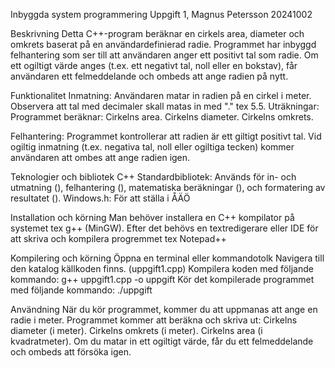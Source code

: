 Inbyggda system programmering
Uppgift 1, Magnus Petersson
20241002

Beskrivning
Detta C++-program beräknar en cirkels area, diameter och omkrets baserat på en användardefinierad radie. 
Programmet har inbyggd felhantering som ser till att användaren anger ett positivt tal som radie. 
Om ett ogiltigt värde anges (t.ex. ett negativt tal, noll eller en bokstav), 
får användaren ett felmeddelande och ombeds att ange radien på nytt.

Funktionalitet
Inmatning: Användaren matar in radien på en cirkel i meter. Observera att tal med decimaler skall matas in med "." tex 5.5. 
Uträkningar: Programmet beräknar:
Cirkelns area.
Cirkelns diameter.
Cirkelns omkrets.

Felhantering: Programmet kontrollerar att radien är ett giltigt positivt tal. Vid ogiltig inmatning (t.ex. negativa tal, noll eller ogiltiga tecken) kommer användaren att ombes att ange radien igen.

Teknologier och bibliotek
C++ Standardbibliotek: Används för in- och utmatning (<iostream>), felhantering (<limits>), matematiska beräkningar (<cmath>), och formatering av resultatet (<iomanip>).
Windows.h: För att ställa i ÅÄÖ

Installation och körning
Man behöver installera en C++ kompilator på systemet tex g++ (MinGW).
Efter det behövs en textredigerare eller IDE för att skriva och kompilera progremmet tex Notepad++

Kompilering och körning
Öppna en terminal eller kommandotolk
Navigera till den katalog källkoden finns. (uppgift1.cpp)
Kompilera koden med följande kommando: g++ uppgift1.cpp -o uppgift
Kör det kompilerade programmet med följande kommando: ./uppgift

Användning
När du kör programmet, kommer du att uppmanas att ange en radie i meter.
Programmet kommer att beräkna och skriva ut:
Cirkelns diameter (i meter).
Cirkelns omkrets (i meter).
Cirkelns area (i kvadratmeter).
Om du matar in ett ogiltigt värde, får du ett felmeddelande och ombeds att försöka igen.
